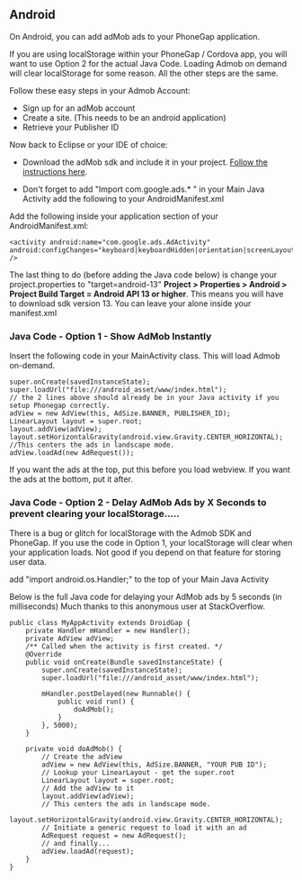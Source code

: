 ## Android

On Android, you can add adMob ads to your PhoneGap application.

If you are using localStorage within your PhoneGap / Cordova app, you will want to use Option 2 for the actual Java Code.  Loading Admob on demand will clear localStorage for some reason.  All the other steps are the same.
 
Follow these easy steps in your Admob Account:

- Sign up for an adMob account
- Create a site. (This needs to be an android application)
- Retrieve your Publisher ID
 
Now back to Eclipse or your IDE of choice:

- Download the adMob sdk and include it in your project.  [Follow the instructions here](https://developers.google.com/mobile-ads-sdk/docs/android/fundamentalsFollow%20the%20instructions%20here).
- Don't forget to add "Import com.google.ads.* " in your Main Java Activity
add the following to your AndroidManifest.xml
 
    <uses-permission android:name="android.permission.INTERNET" />
    <uses-permission android:name="android.permission.ACCESS_NETWORK_STATE" />
 
Add the following inside your application section of your AndroidManifest.xml:
 
    <activity android:name="com.google.ads.AdActivity" android:configChanges="keyboard|keyboardHidden|orientation|screenLayout|uiMode|screenSize|smallestScreenSize" /> 
 
The last thing to do (before adding the Java code below) is change your project.properties to "target=android-13" 
__Project > Properties > Android > Project Build Target = Android API 13 or higher__.
This means you will have to download sdk version 13. You can leave your <target-sdk> alone inside your manifest.xml
 
### Java Code - Option 1 - Show AdMob Instantly

Insert the following code in your MainActivity class.  This will load Admob on-demand. 
 
    super.onCreate(savedInstanceState);
    super.loadUrl("file:///android_asset/www/index.html");
    // the 2 lines above should already be in your Java activity if you setup Phonegap correctly.
    adView = new AdView(this, AdSize.BANNER, PUBLISHER_ID);      
    LinearLayout layout = super.root;
    layout.addView(adView);
    layout.setHorizontalGravity(android.view.Gravity.CENTER_HORIZONTAL);              //This centers the ads in landscape mode.
    adView.loadAd(new AdRequest());
 
If you want the ads at the top, put this before you load webview. If you want the ads at the bottom, put it after.
 
### Java Code - Option 2 - Delay AdMob Ads by X Seconds to prevent clearing your localStorage.....

There is a bug or glitch for localStorage with the Admob SDK and PhoneGap.   If you use the code in Option 1, your localStorage will clear when your application loads. Not good if you depend on that feature for storing user data.
 
add "import android.os.Handler;" to the top of your Main Java Activity
 
Below is the full Java code for delaying your AdMob ads by 5 seconds (in milliseconds)  Much thanks to this anonymous user at StackOverflow.
 
    public class MyAppActivity extends DroidGap {
        private Handler mHandler = new Handler();
        private AdView adView;
        /** Called when the activity is first created. */
        @Override
        public void onCreate(Bundle savedInstanceState) {
            super.onCreate(savedInstanceState);
            super.loadUrl("file:///android_asset/www/index.html");
       
            mHandler.postDelayed(new Runnable() {
                public void run() {
                    doAdMob();
                }
            }, 5000);         
        }
    
        private void doAdMob() {
            // Create the adView
            adView = new AdView(this, AdSize.BANNER, "YOUR PUB ID");
            // Lookup your LinearLayout - get the super.root
            LinearLayout layout = super.root;
            // Add the adView to it
            layout.addView(adView);
            // This centers the ads in landscape mode.        
            layout.setHorizontalGravity(android.view.Gravity.CENTER_HORIZONTAL);
            // Initiate a generic request to load it with an ad
            AdRequest request = new AdRequest();
            // and finally...     
            adView.loadAd(request);                    
        }
    }
 